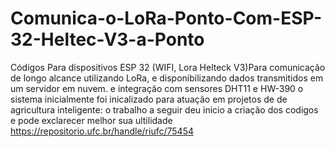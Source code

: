 # Comunica-o-LoRa-Ponto-Com-ESP-32-Heltec-V3-a-Ponto
 Códigos Para dispositivos ESP 32 (WIFI, Lora Helteck V3)Para comunicação de longo alcance utilizando LoRa, e disponibilizando dados transmitidos em um servidor em nuvem. e integração com sensores DHT11 e HW-390
    o sistema inicialmente foi inicalizado para atuação em projetos de de agricultura inteligente: o trabalho a seguir deu inicio a criação dos codigos e pode exclarecer melhor sua ultilidade
    https://repositorio.ufc.br/handle/riufc/75454
